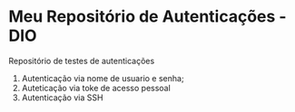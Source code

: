 # Meu Repositório de Autenticações  - DIO
Repositório de testes de autenticações

1. Autenticação via nome de usuario e senha;
2. Auteticação via toke de acesso pessoal
3. Autenticação via SSH